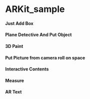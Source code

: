 # ARKit_sample

#### Just Add Box

#### Plane Detective And Put Object

#### 3D Paint

#### Put Picture from camera roll on space

#### Interactive Contents

#### Measure

#### AR Text
